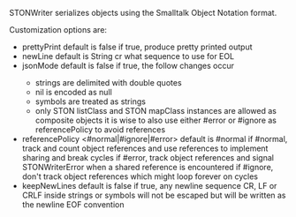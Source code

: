 STONWriter serializes objects using the Smalltalk Object Notation format. Customization options are:- prettyPrint <Boolean> default is false	if true, produce pretty printed output- newLine <String> default is String cr	what sequence to use for EOL- jsonMode <Boolean> default is false	if true, the follow changes occur	- strings are delimited with double quotes	- nil is encoded as null	- symbols are treated as strings	- only STON listClass and STON mapClass instances are allowed as composite objects	it is wise to also use either #error or #ignore as referencePolicy to avoid references- referencePolicy <#normal|#ignore|#error> default is #normal	if #normal, track and count object references and use references to implement sharing and break cycles	if #error, track object references and signal STONWriterError when a shared reference is encountered	if #ignore, don't track object references which might loop forever on cycles - keepNewLines <Boolean> default is false	if true, any newline sequence CR, LF or CRLF inside strings or symbols will not be escaped 	but will be written as the newline EOF convention